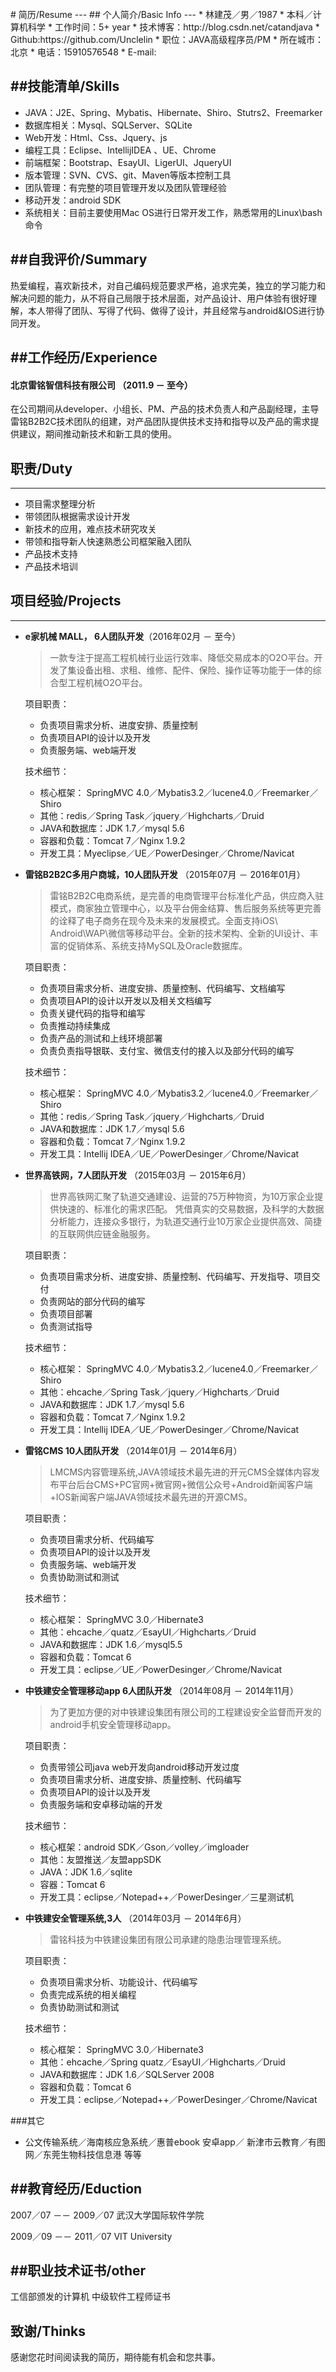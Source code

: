 </br>
# 简历/Resume
---
## 个人简介/Basic Info
---
* 林建茂／男／1987
* 本科／计算机科学
* 工作时间：5+ year
* 技术博客：http://blog.csdn.net/catandjava
* Github:https://github.com/Unclelin
* 职位：JAVA高级程序员/PM
* 所在城市：北京
* 电话：15910576548
* E-mail: <linjianmao@gmail.com>


##技能清单/Skills
---
- JAVA：J2E、Spring、Mybatis、Hibernate、Shiro、Stutrs2、Freemarker
- 数据库相关：Mysql、SQLServer、SQLite
- Web开发：Html、Css、Jquery、js 
- 编程工具：Eclipse、IntellijIDEA 、UE、Chrome
- 前端框架：Bootstrap、EsayUI、LigerUI、JqueryUI
- 版本管理：SVN、CVS、git、Maven等版本控制工具
- 团队管理：有完整的项目管理开发以及团队管理经验
- 移动开发：android SDK
- 系统相关：目前主要使用Mac OS进行日常开发工作，熟悉常用的Linux\bash命令


##自我评价/Summary
---
热爱编程，喜欢新技术，对自己编码规范要求严格，追求完美，独立的学习能力和解决问题的能力，从不将自己局限于技术层面，对产品设计、用户体验有很好理解，本人带得了团队、写得了代码、做得了设计，并且经常与android&IOS进行协同开发。


##工作经历/Experience
---
#### 北京雷铭智信科技有限公司 （2011.9 － 至今）
在公司期间从developer、小组长、PM、产品的技术负责人和产品副经理，主导雷铭B2B2C技术团队的组建，对产品团队提供技术支持和指导以及产品的需求提供建议，期间推动新技术和新工具的使用。


## 职责/Duty
---
* 项目需求整理分析
* 带领团队根据需求设计开发
* 新技术的应用，难点技术研究攻关
* 带领和指导新人快速熟悉公司框架融入团队
* 产品技术支持
* 产品技术培训

## 项目经验/Projects
---
- **e家机械 MALL， 6人团队开发**（2016年02月 － 至今）
	> 一款专注于提高工程机械行业运行效率、降低交易成本的O2O平台。开发了集设备出租、求租、维修、配件、保险、操作证等功能于一体的综合型工程机械O2O平台。
	
	项目职责：
	- 负责项目需求分析、进度安排、质量控制
	- 负责项目API的设计以及开发
	- 负责服务端、web端开发
		
	技术细节：
	- 核心框架： SpringMVC 4.0／Mybatis3.2／lucene4.0／Freemarker／Shiro
	- 其他：redis／Spring Task／jquery／Highcharts／Druid
	- JAVA和数据库：JDK 1.7／mysql 5.6
	- 容器和负载：Tomcat 7／Nginx 1.9.2
	- 开发工具：Myeclipse／UE／PowerDesinger／Chrome/Navicat

-  **雷铭B2B2C多用户商城，10人团队开发** （2015年07月 － 2016年01月）
   > 雷铭B2B2C电商系统，是完善的电商管理平台标准化产品，供应商入驻模式，商家独立管理中心，以及平台佣金结算、售后服务系统等更完善的诠释了电子商务在现今及未来的发展模式。全面支持iOS\ Android\WAP\微信等移动平台。全新的技术架构、全新的UI设计、丰富的促销体系、系统支持MySQL及Oracle数据库。

	项目职责：
	- 负责项目需求分析、进度安排、质量控制、代码编写、文档编写
	- 负责项目API的设计以开发以及相关文档编写
	- 负责关键代码的指导和编写
	- 负责推动持续集成
	- 负责产品的测试和上线环境部署
	- 负责负责指导银联、支付宝、微信支付的接入以及部分代码的编写
	
		
	技术细节：
	- 核心框架： SpringMVC 4.0／Mybatis3.2／lucene4.0／Freemarker／Shiro
	- 其他：redis／Spring Task／jquery／Highcharts／Druid
	- JAVA和数据库：JDK 1.7／mysql 5.6
	- 容器和负载：Tomcat 7／Nginx 1.9.2
	- 开发工具：Intellij IDEA／UE／PowerDesinger／Chrome/Navicat

- **世界高铁网，7人团队开发** （2015年03月 － 2015年6月）
	> 世界高铁网汇聚了轨道交通建设、运营的75万种物资，为10万家企业提供快速的、标准化的需求匹配。
  凭借真实的交易数据，及科学的大数据分析能力，连接众多银行，为轨道交通行业10万家企业提供高效、简捷的互联网供应链金融服务。
  	
	项目职责：
	- 负责项目需求分析、进度安排、质量控制、代码编写、开发指导、项目交付
	- 负责网站的部分代码的编写
	- 负责项目部署
	- 负责测试指导
	
	技术细节：
	- 核心框架： SpringMVC 4.0／Mybatis3.2／lucene4.0／Freemarker／Shiro
	- 其他：ehcache／Spring Task／jquery／Highcharts／Druid
	- JAVA和数据库：JDK 1.7／mysql 5.6	
	- 容器和负载：Tomcat 7／Nginx 1.9.2
	- 开发工具：Intellij IDEA／UE／PowerDesinger／Chrome/Navicat


- **雷铭CMS 10人团队开发** （2014年01月 － 2014年6月）
   > LMCMS内容管理系统,JAVA领域技术最先进的开元CMS全媒体内容发布平台后台CMS+PC官网+微官网+微信公众号+Android新闻客户端+IOS新闻客户端JAVA领域技术最先进的开源CMS。

	项目职责：
	- 负责项目需求分析、代码编写
	- 负责项目API的设计以及开发
	- 负责服务端、web端开发
	- 负责协助测试和测试
	
	技术细节：
	- 核心框架： SpringMVC 3.0／Hibernate3
	- 其他：ehcache／quatz／EsayUI／Highcharts／Druid
	- JAVA和数据库：JDK 1.6／mysql5.5
	- 容器和负载：Tomcat 6
	- 开发工具：eclipse／UE／PowerDesinger／Chrome/Navicat
	
- **中铁建安全管理移动app 6人团队开发** （2014年08月 － 2014年11月）
    > 为了更加方便的对中铁建设集团有限公司的工程建设安全监督而开发的android手机安全管理移动app。
	
	项目职责：
	- 负责带领公司java web开发向android移动开发过度
	- 负责项目需求分析、进度安排、质量控制、代码编写
	- 负责项目API的设计以及开发
	- 负责服务端和安卓移动端的开发
	
	技术细节：
	- 核心框架：android SDK／Gson／volley／imgloader
	- 其他：友盟推送／友盟appSDK
	- JAVA：JDK 1.6／sqlite	
	- 容器：Tomcat 6
	- 开发工具：eclipse／Notepad++／PowerDesinger／三星测试机
	 
- **中铁建安全管理系统,3人** （2014年03月 － 2014年6月）
   > 雷铭科技为中铁建设集团有限公司承建的隐患治理管理系统。

	项目职责：
	- 负责项目需求分析、功能设计、代码编写
	- 负责完成系统的相关编程	
	- 负责协助测试和测试
	
	技术细节：
	- 核心框架： SpringMVC 3.0／Hibernate3
	- 其他：ehcache／Spring quatz／EsayUI／Highcharts／Druid
	- JAVA和数据库：JDK 1.6／SQLServer 2008	
	- 容器和负载：Tomcat 6 
	- 开发工具：eclipse／Notepad++／PowerDesinger／Chrome/Navicat


###其它
- 公文传输系统／海南核应急系统／惠普ebook 安卓app／
新津市云教育／有图网／东莞生物科技信息港 等等

##教育经历/Eduction
---
2007／07 －－ 2009／07 武汉大学国际软件学院

2009／09 －－ 2011／07 VIT University

##职业技术证书/other
---
工信部颁发的计算机 中级软件工程师证书



## 致谢/Thinks
感谢您花时间阅读我的简历，期待能有机会和您共事。